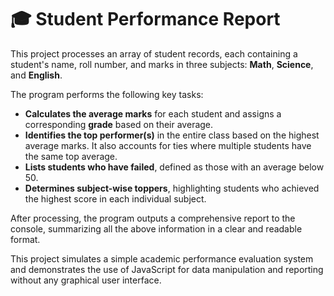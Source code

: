 # 🎓 Student Performance Report

This project processes an array of student records, each containing a student's name, roll number, and marks in three subjects: **Math**, **Science**, and **English**.

The program performs the following key tasks:

- **Calculates the average marks** for each student and assigns a corresponding **grade** based on their average.
- **Identifies the top performer(s)** in the entire class based on the highest average marks. It also accounts for ties where multiple students have the same top average.
- **Lists students who have failed**, defined as those with an average below 50.
- **Determines subject-wise toppers**, highlighting students who achieved the highest score in each individual subject.

After processing, the program outputs a comprehensive report to the console, summarizing all the above information in a clear and readable format.

This project simulates a simple academic performance evaluation system and demonstrates the use of JavaScript for data manipulation and reporting without any graphical user interface.
